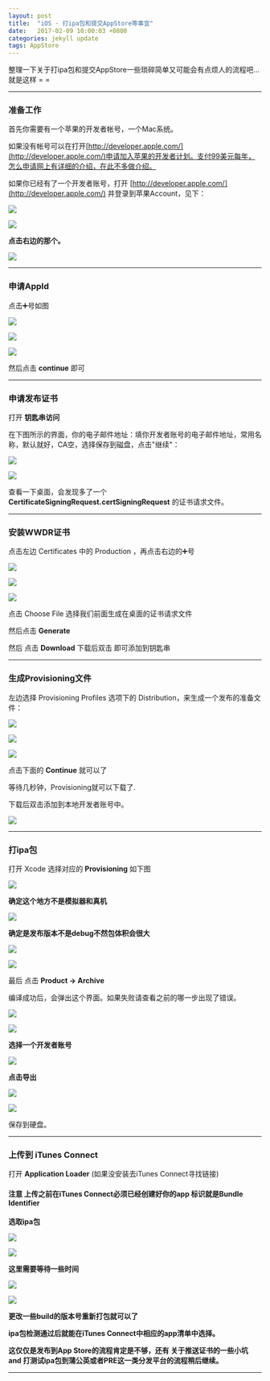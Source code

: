 ```yaml
---
layout: post
title:  "iOS - 打ipa包和提交AppStore等事宜"
date:   2017-02-09 10:00:03 +0800
categories: jekyll update
tags: AppStore
---
```


整理一下关于打ipa包和提交AppStore一些琐碎简单又可能会有点烦人的流程吧...就是这样 = = 

---

### 准备工作

首先你需要有一个苹果的开发者帐号，一个Mac系统。

如果没有帐号可以在打开[http://developer.apple.com/](http://developer.apple.com/)申请加入苹果的开发者计划。支付99美元每年，怎么申请网上有详细的介绍，在此不多做介绍。

如果你已经有了一个开发者账号，打开 [http://developer.apple.com/](http://developer.apple.com/) 并登录到苹果Account，见下：

![](http://oh6uhie7j.bkt.clouddn.com/QQ20170209-104236@2x.png)

![](http://oh6uhie7j.bkt.clouddn.com/QQ20170209-104815@2x.png)

**点击右边的那个。**

![](http://oh6uhie7j.bkt.clouddn.com/QQ20170209-105231@2x.png)

---

### 申请AppId

点击➕号如图

![](http://oh6uhie7j.bkt.clouddn.com/QQ20170209-110648@2x.png)

![](http://oh6uhie7j.bkt.clouddn.com/QQ20170209-110715@2x.png)

![](http://oh6uhie7j.bkt.clouddn.com/QQ20170209-110853@2x.png)

然后点击 **continue** 即可

---

### 申请发布证书

打开 **钥匙串访问** 

在下图所示的界面，你的电子邮件地址：填你开发者账号的电子邮件地址，常用名称，默认就好，CA空，选择保存到磁盘，点击"继续"：

![](http://oh6uhie7j.bkt.clouddn.com/QQ20170209-112002@2x.png)

![](http://oh6uhie7j.bkt.clouddn.com/QQ20170209-112328@2x.png)

查看一下桌面，会发现多了一个 **CertificateSigningRequest.certSigningRequest** 的证书请求文件。

---

### 安装WWDR证书

点击左边 Certificates 中的 Production ，再点击右边的➕号

![](http://oh6uhie7j.bkt.clouddn.com/QQ20170209-113013@2x.png)

![](http://oh6uhie7j.bkt.clouddn.com/QQ20170209-113155@2x.png)

![](http://oh6uhie7j.bkt.clouddn.com/QQ20170209-113201@2x.png)

点击 Choose File 选择我们前面生成在桌面的证书请求文件

然后点击 **Generate**

然后 点击 **Download** 下载后双击 即可添加到钥匙串

---

### 生成Provisioning文件

左边选择 Provisioning Profiles 选项下的 Distribution，来生成一个发布的准备文件：

![](http://oh6uhie7j.bkt.clouddn.com/QQ20170209-120215@2x.png)

![](http://oh6uhie7j.bkt.clouddn.com/QQ20170209-120301@2x.png)

![](http://oh6uhie7j.bkt.clouddn.com/QQ20170209-120331@2x.png)

点击下面的 **Continue** 就可以了

等待几秒钟，Provisioning就可以下载了.

下载后双击添加到本地开发者账号中。

![](http://oh6uhie7j.bkt.clouddn.com/QQ20170209-121009@2x.png)

---

### 打ipa包

打开 Xcode 选择对应的 **Provisioning** 如下图

![](http://oh6uhie7j.bkt.clouddn.com/QQ20170209-122612@2x.png)

**确定这个地方不是模拟器和真机**

![](http://oh6uhie7j.bkt.clouddn.com/QQ20170209-122650@2x.png)

**确定是发布版本不是debug不然包体积会很大**

![](http://oh6uhie7j.bkt.clouddn.com/QQ20170209-122736@2x.png)

![](http://oh6uhie7j.bkt.clouddn.com/QQ20170209-122756@2x.png)

最后 点击 **Product -> Archive** 

编译成功后，会弹出这个界面。如果失败请查看之前的哪一步出现了错误。

![](http://oh6uhie7j.bkt.clouddn.com/QQ20170209-123606@2x.png)

![](http://oh6uhie7j.bkt.clouddn.com/QQ20170209-123615@2x.png)

**选择一个开发者账号**

![](http://oh6uhie7j.bkt.clouddn.com/QQ20170209-123634@2x.png)

**点击导出**

![](http://oh6uhie7j.bkt.clouddn.com/QQ20170209-123701@2x.png)

![](http://oh6uhie7j.bkt.clouddn.com/QQ20170209-123713@2x.png)

保存到硬盘。

---

### 上传到 iTunes Connect

打开 **Application Loader** (如果没安装去iTunes Connect寻找链接)

#### 注意 上传之前在iTunes Connect必须已经创建好你的app 标识就是Bundle Identifier

**选取ipa包**

![](http://oh6uhie7j.bkt.clouddn.com/QQ20170209-124618@2x.png)

![](http://oh6uhie7j.bkt.clouddn.com/QQ20170209-124653@2x.png)

**这里需要等待一些时间**

![](http://oh6uhie7j.bkt.clouddn.com/QQ20170209-124710@2x.png)

![](http://oh6uhie7j.bkt.clouddn.com/QQ20170209-124808@2x.png)

**更改一些build的版本号重新打包就可以了**

**ipa包检测通过后就能在iTunes Connect中相应的app清单中选择。**

**这仅仅是发布到App Store的流程肯定是不够，还有 关于推送证书的一些小坑 and 打测试ipa包到蒲公英或者PRE这一类分发平台的流程稍后继续。**


---